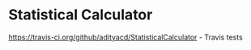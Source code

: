 # Statistical Calculator

https://travis-ci.org/github/adityacd/StatisticalCalculator - Travis tests
